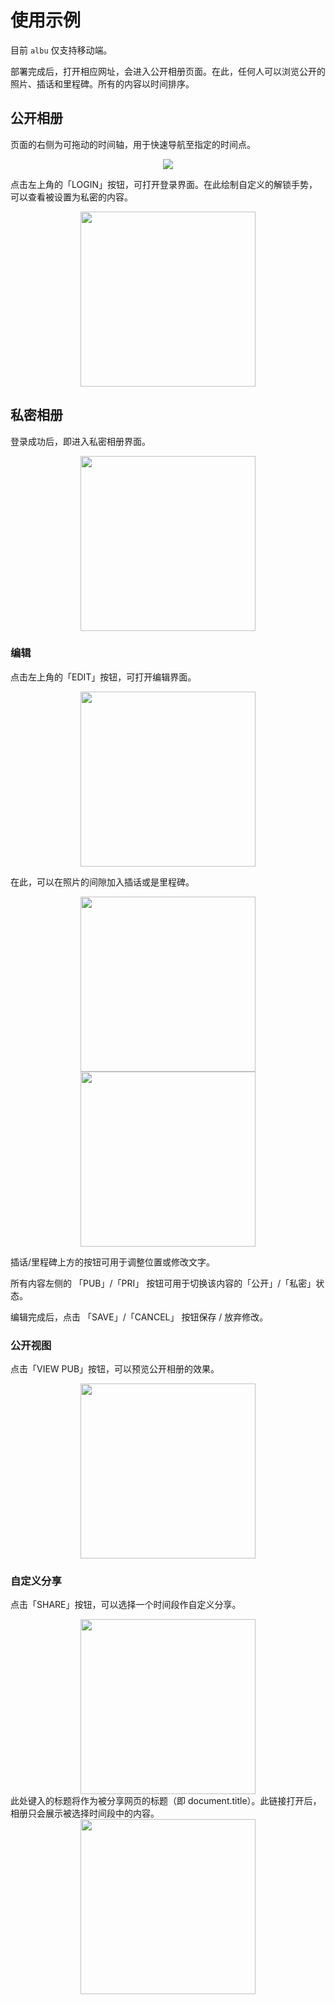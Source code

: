 # 使用示例

目前 `albu` 仅支持移动端。

部署完成后，打开相应网址，会进入公开相册页面。在此，任何人可以浏览公开的照片、插话和里程碑。所有的内容以时间排序。

## 公开相册

页面的右侧为可拖动的时间轴，用于快速导航至指定的时间点。
<div style="text-align: center"><img src="assets/public-view.gif" /></div>

点击左上角的「LOGIN」按钮，可打开登录界面。在此绘制自定义的解锁手势，可以查看被设置为私密的内容。
<div style="text-align: center"><img width="280" src="assets/login.png" /></div>

## 私密相册

登录成功后，即进入私密相册界面。
<div style="text-align: center"><img width="280" src="assets/private-view.png" /></div>

### 编辑

点击左上角的「EDIT」按钮，可打开编辑界面。
<div style="text-align: center"><img width="280" src="assets/edit.png" /></div>

在此，可以在照片的间隙加入插话或是里程碑。
<div style="text-align: center"><img width="280" src="assets/remark.gif" /></div>
<div style="text-align: center"><img width="280" src="assets/milestone.gif" /></div>

插话/里程碑上方的按钮可用于调整位置或修改文字。

所有内容左侧的 「PUB」/「PRI」 按钮可用于切换该内容的「公开」/「私密」状态。

编辑完成后，点击 「SAVE」/「CANCEL」 按钮保存 / 放弃修改。

### 公开视图

点击「VIEW PUB」按钮，可以预览公开相册的效果。
<div style="text-align: center"><img width="280" src="assets/edit-view-pub.png" /></div>

### 自定义分享

点击「SHARE」按钮，可以选择一个时间段作自定义分享。
<div style="text-align: center"><img width="280" src="assets/share.gif" /></div>
此处键入的标题将作为被分享网页的标题（即 document.title）。此链接打开后，相册只会展示被选择时间段中的内容。

<div style="text-align: center"><img width="280" src="assets/shared-link.png" /></div>
